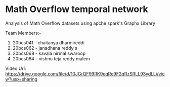 # Math Overflow temporal network

Analysis of Math Overflow datasets using apche spark's Graphx Library 

Team Members:-

1. 20bcs041 - chaitanya dharmireddi
2. 20bcs062 - janadhana reddy s
3. 20bcs068 - kavala nirmal swaroop
4. 20bcs084 - vishnu teja reddy malem

Video Url:
https://drive.google.com/file/d/10JGrQF99RK9eqRe9F2qRzSRLL93ydLLi/view?usp=sharing
